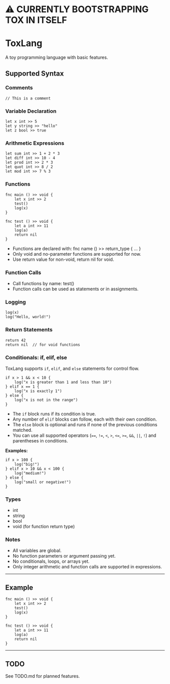 # ⚠️ CURRENTLY BOOTSTRAPPING TOX IN ITSELF

# ToxLang

A toy programming language with basic features.

## Supported Syntax

### Comments
```tox
// This is a comment
```

### Variable Declaration

```tox
let x int >> 5  
let y string >> "hello"  
let z bool >> true
```

### Arithmetic Expressions

```tox
let sum int >> 1 + 2 * 3  
let diff int >> 10 - 4  
let prod int >> 2 * 3  
let quot int >> 8 / 2  
let mod int >> 7 % 3
```

### Functions

```tox
fnc main () >> void {  
    let x int >> 2  
    test()  
    log(x)  
}

fnc test () >> void {  
    let a int >> 11  
    log(a)  
    return nil  
}
```

- Functions are declared with: fnc name () >> return_type { ... }
- Only void and no-parameter functions are supported for now.
- Use return value for non-void, return nil for void.

### Function Calls

- Call functions by name: test()
- Function calls can be used as statements or in assignments.

### Logging

```tox
log(x)  
log("Hello, world!")
```

### Return Statements

```tox
return 42  
return nil  // for void functions
```

### Conditionals: if, elif, else

ToxLang supports `if`, `elif`, and `else` statements for control flow.

```tox
if x > 1 && x < 10 {
    log("x is greater than 1 and less than 10")
} elif x == 1 {
    log("x is exactly 1")
} else {
    log("x is not in the range")
}
```

- The `if` block runs if its condition is true.
- Any number of `elif` blocks can follow, each with their own condition.
- The `else` block is optional and runs if none of the previous conditions matched.
- You can use all supported operators (`==`, `!=`, `<`, `>`, `<=`, `>=`, `&&`, `||`, `!`) and parentheses in conditions.

**Examples:**

```tox
if x > 100 {
    log("big!")
} elif x > 10 && x < 100 {
    log("medium!")
} else {
    log("small or negative!")
}
```

### Types

- int
- string
- bool
- void (for function return type)

### Notes

- All variables are global.
- No function parameters or argument passing yet.
- No conditionals, loops, or arrays yet.
- Only integer arithmetic and function calls are supported in expressions.

---

## Example

```tox
fnc main () >> void {  
    let x int >> 2  
    test()  
    log(x)  
}

fnc test () >> void {  
    let a int >> 11  
    log(a)  
    return nil  
}
```

---

## TODO

See TODO.md for planned features.
